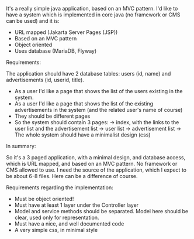 It's a really simple java application, based on an MVC pattern. I'd like to
have a system which is implemented in core java (no framework or CMS can be
used) and it is:

- URL mapped (Jakarta Server Pages (JSP))
- Based on an MVC pattern
- Object oriented
- Uses database (MariaDB, Flyway)

Requirements:

The application should have 2 database tables: users (id, name) and
advertisements (id, userid, title).
* As a user I'd like a page that shows the list of the users existing in
the system.
* As a user I'd like a page that shows the list of the existing
advertisements in the system (and the related user's name of course)
* They should be different pages
* So the system should contain 3 pages:
-> index, with the links to the user list and the advertisement list
-> user list
-> advertisement list
-> The whole system should have a minimalist design (css)

In summary:

So it's a 3 paged application, with a minimal design, and database access,
which is URL mapped, and based on an MVC pattern. No framework or CMS
allowed to use.
I need the source of the application, which I expect to be about 6-8 files.
Here can be a difference of course.

Requirements regarding the implementation:
- Must be object oriented!
- Must have at least 1 layer under the Controller layer
- Model and service methods should be separated. Model here should be
clear, used only for representation.
- Must have a nice, and well documented code
- A very simple css, in minimal style